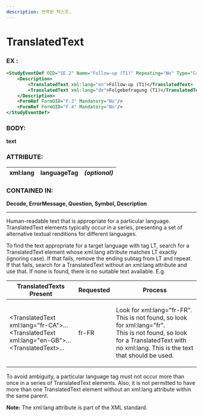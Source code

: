 ```yaml
---
description: 번역된 텍스트.
---
```


# TranslatedText

### **EX** :

```xml
<StudyEventDef OID="SE.2" Name="Follow-up (T1)" Repeating="No" Type="Common">
    <Description>
        <TranslatedText xml:lang="en">Follow-up (T1)</TranslatedText>
        <TranslatedText xml:lang="de">Folgebefragung (T1)</TranslatedText>
    </Description>
    <FormRef FormOID="F.3" Mandatory="No"/>
    <FormRef FormOID="F.4" Mandatory="No"/>
</StudyEventDef>
```

### **BODY**:

**text**



### ATTRIBUTE:&#x20;

| **xml:lang** | languageTag | _(optional)_ |
| ------------ | ----------- | ------------ |



### **CONTAINED IN**:&#x20;

**Decode, ErrorMessage, Question, Symbol, Description**

****

Human-readable text that is appropriate for a particular language. TranslatedText elements typically occur in a series, presenting a set of alternative textual renditions for different languages.

To find the text appropriate for a target language with tag LT, search for a TranslatedText element whose xml:lang attribute matches LT exactly (ignoring case). If that fails, remove the ending subtag from LT and repeat. If that fails, search for a TranslatedText without an xml:lang attribute and use that. If none is found, there is no suitable text available. E.g.

| **TranslatedTexts Present**                                                                                               | **Requested** | **Process**                                                                                                                                                                                   |
| ------------------------------------------------------------------------------------------------------------------------- | ------------- | --------------------------------------------------------------------------------------------------------------------------------------------------------------------------------------------- |
| <p>&#x3C;TranslatedText xml:lang="fr-CA">...<br>&#x3C;TranslatedText xml:lang="en-GB">...<br>&#x3C;TranslatedText>...</p> | fr-FR         | <p>Look for xml:lang="fr-FR".<br>This is not found, so look for xml:lang="fr".<br>This is not found, so look for a TranslatedText with no xml:lang. This is the text that should be used.</p> |

To avoid ambiguity, a particular language tag must not occur more than once in a series of TranslatedText elements. Also, it is not permitted to have more than one TranslatedText element without an xml:lang attribute within the same parent.

**Note:** The xml:lang attribute is part of the XML standard.



